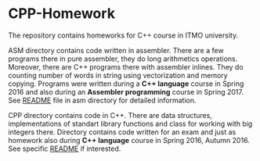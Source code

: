 # CPP-Homework
The repository contains homeworks for C++ course in ITMO university.

ASM directory contains code written in assembler. There are a few programs there in pure assembler, they do long arithmetics operations. Moreover, there are C++ programs there with assembler inlines. They do counting number of words in string using vectorization and memory copying. Programs were written during a **C++ language** course in Spring 2016 and also during an **Assembler programming** course in Spring 2017. See [README](asm/README.md) file in asm directory for detailed information.

CPP directory contains code in C++. There are data structures, implementations of standart library functions and class for working with big integers there. Directory contains code written for an exam and just as homework also during **C++ language** course in Spring 2016, Autumn 2016. See specific [README](cpp/README.md) if interested.


